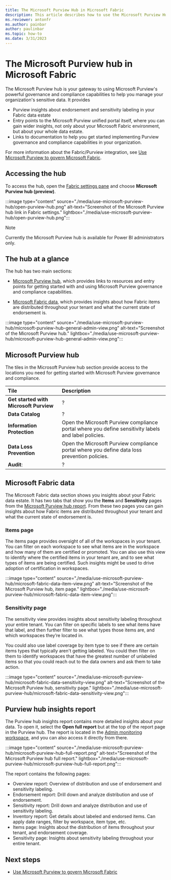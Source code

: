 ```yaml
---
title: The Microsoft Purview Hub in Microsoft Fabric
description: This article describes how to use the Microsoft Purview Hub in Microsoft Fabric to monitor and govern your Microsoft Fabric instance.
ms.reviewer: antonfr
ms.author: painbar
author: paulinbar
ms.topic: how-to 
ms.date: 3/31/2023
---
```


# The Microsoft Purview hub in Microsoft Fabric

The Microsoft Purview hub is your gateway to using Microsoft Purview's powerful governance and compliance capabilities to help you manage your organization's sensitive data. It provides

* Purview insights about endorsement and sensitivity labeling in your Fabric data estate
* Entry points to the Microsoft Purview unified portal itself, where you can gain wider insights, not only about your Microsoft Fabric environment, but about your whole data estate.
* Links to documentation to help you get started implementing Purview governance and compliance capabilities in your organization.

For more information about the Fabric/Purview integration, see [Use Microsoft Purview to govern Microsoft Fabric](./microsoft-purview-fabric.md).

## Accessing the hub

To access the hub, open the [Fabric settings pane](../get-started/fabric-settings.md#open-the-fabric-settings-pane) and choose **Microsoft Purview hub (preview)**.

:::image type="content" source="./media/use-microsoft-purview-hub/open-purview-hub.png" alt-text="Screenshot of the Microsoft Purview hub link in Fabric settings." lightbox="./media/use-microsoft-purview-hub/open-purview-hub.png":::

> [!NOTE]
> Currently the Microsoft Purview hub is available for Power BI administrators only.

## The hub at a glance

The hub has two main sections:

* [Microsoft Purview hub](#microsoft-purview-hub), which provides links to resources and entry points for getting started with and using Microsoft Purview governance and compliance capabilities.

* [Microsoft Fabric data](#microsoft-fabric-data), which provides insights about how Fabric items are distributed throughout your tenant and what the current state of endorsement is.

:::image type="content" source="./media/use-microsoft-purview-hub/microsoft-purview-hub-general-admin-view.png" alt-text="Screenshot of the Microsoft Purview hub." lightbox="./media/use-microsoft-purview-hub/microsoft-purview-hub-general-admin-view.png":::

## Microsoft Purview hub

The tiles in the Microsoft Purview hub section provide access to the locations you need for getting started with Microsoft Purview governance and compliance.

|Tile |Description|
|:--------|:--------------|
|**Get started with Microsoft Purview**| ?|
|**Data Catalog**| ?|
|**Information Protection**| Open the Microsoft Purview compliance portal where you define sensitivity labels and label policies.|
|**Data Loss Prevention**| Open the Microsoft Purview compliance portal where you define data loss prevention policies.|
|**Audit**:|?|

## Microsoft Fabric data

The Microsoft Fabric data section shows you insights about your Fabric data estate. It has two tabs that show you the **Items** and **Sensitivity** pages from the [Microsoft Purview hub report](#purview-hub-insights-report). From these two pages you can gain insights about how Fabric items are distributed throughout your tenant and what the current state of endorsement is.

### Items page

The items page provides oversight of all of the workspaces in your tenant. You can filter on each workspace to see what items are in the workspace and how many of them are certified or promoted. You can also use this view to identify where the certified items in your tenant are, and to see what types of items are being certified. Such insights might be used to drive adoption of certification in workspaces.

:::image type="content" source="./media/use-microsoft-purview-hub/microsoft-fabric-data-item-view.png" alt-text="Screenshot of the Microsoft Purview hub, item page." lightbox="./media/use-microsoft-purview-hub/microsoft-fabric-data-item-view.png":::

### Sensitivity page

The sensitivity view provides insights about sensitivity labeling throughout your entire tenant. You can filter on specific labels to see what items have that label, and then further filter to see what types those items are, and which workspaces they’re located in.

You could also use label coverage by item type to see if there are certain items types that typically aren't getting labeled. You could then filter on them to identify workspaces that have the greatest number of unlabeled items so that you could reach out to the data owners and ask them to take action.

:::image type="content" source="./media/use-microsoft-purview-hub/microsoft-fabric-data-sensitivity-view.png" alt-text="Screenshot of the Microsoft Purview hub, sensitivity page." lightbox="./media/use-microsoft-purview-hub/microsoft-fabric-data-sensitivity-view.png":::

## Purview hub insights report

The Purview hub insights report contains more detailed insights about your data. To open it, select the  **Open full report** but at the top of the report page in the Purview hub. The report is located in the [Admin monitoring workspace](../admin/admin-monitoring.md), and you can also access it directly from there.

:::image type="content" source="./media/use-microsoft-purview-hub/microsoft-purview-hub-full-report.png" alt-text="Screenshot of the Microsoft Purview hub full report." lightbox="./media/use-microsoft-purview-hub/microsoft-purview-hub-full-report.png":::

The report contains the following pages:

* Overview report: Overview of distribution and use of endorsement and sensitivity labeling.
* Endorsement report: Drill down and analyze distribution and use of endorsement.
* Sensitivity report: Drill down and analyze distribution and use of sensitivity labeling.
* Inventory report: Get details about labeled and endorsed items. Can apply date ranges, filter by workspace, item type, etc.
* Items page: Insights about the distribution of items throughout your tenant, and endorsement coverage.
* Sensitivity page: Insights about sensitivity labeling throughout your entire tenant.

## Next steps

* [Use Microsoft Purview to govern Microsoft Fabric](./microsoft-purview-fabric.md)
